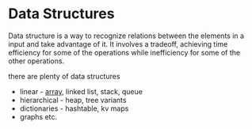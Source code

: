 # Data Structures 
Data structure is a way to recognize relations between the elements in a input and take advantage of it. It involves a tradeoff, achieving time efficiency for some of the operations while inefficiency for some of the other operations.

there are plenty of data structures 
+ linear - [array](array/README.md), linked list, stack, queue
+ hierarchical - heap, tree variants 
+ dictionaries - hashtable, kv maps 
+ graphs 
etc.
